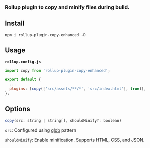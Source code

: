 ### Rollup plugin to copy and minify files during build.

## Install

```console
npm i rollup-plugin-copy-enhanced -D
```

## Usage


**`rollup.config.js`**

```js
import copy from 'rollup-plugin-copy-enhanced';

export default {
  ...
  plugins: [copy(['src/assets/**/*', 'src/index.html'], true)],
};
```
## Options

```js
copy(src: string | string[], shouldMinify?: boolean)
```

`src`: Configured using [glob](https://github.com/isaacs/node-glob) pattern

`shouldMinify`: Enable minification. Supports HTML, CSS, and JSON.


